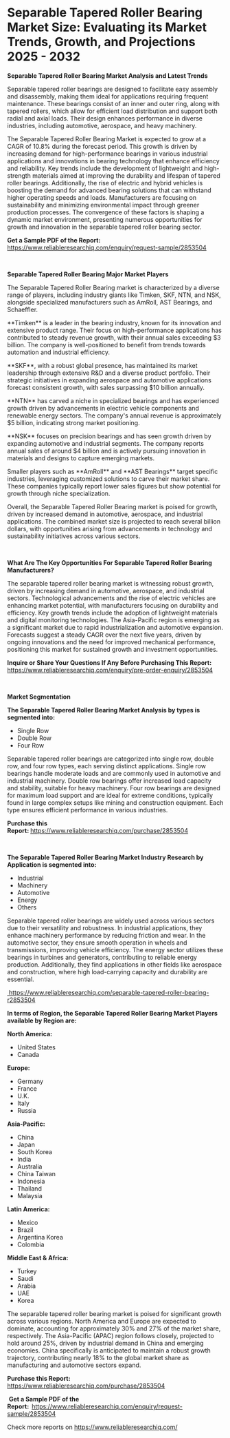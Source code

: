 <p><h1>Separable Tapered Roller Bearing Market Size: Evaluating its Market Trends, Growth, and Projections 2025 - 2032</h1></p><p><strong>Separable Tapered Roller Bearing Market Analysis and Latest Trends</strong></p>
<p><p>Separable tapered roller bearings are designed to facilitate easy assembly and disassembly, making them ideal for applications requiring frequent maintenance. These bearings consist of an inner and outer ring, along with tapered rollers, which allow for efficient load distribution and support both radial and axial loads. Their design enhances performance in diverse industries, including automotive, aerospace, and heavy machinery.</p><p>The Separable Tapered Roller Bearing Market is expected to grow at a CAGR of 10.8% during the forecast period. This growth is driven by increasing demand for high-performance bearings in various industrial applications and innovations in bearing technology that enhance efficiency and reliability. Key trends include the development of lightweight and high-strength materials aimed at improving the durability and lifespan of tapered roller bearings. Additionally, the rise of electric and hybrid vehicles is boosting the demand for advanced bearing solutions that can withstand higher operating speeds and loads. Manufacturers are focusing on sustainability and minimizing environmental impact through greener production processes. The convergence of these factors is shaping a dynamic market environment, presenting numerous opportunities for growth and innovation in the separable tapered roller bearing sector.</p></p>
<p><strong>Get a Sample PDF of the Report:&nbsp;</strong> <a href="https://www.reliableresearchiq.com/enquiry/request-sample/2853504?utm_campaign=3103&utm_medium=2&utm_source=Github&utm_content=ia&utm_term=12032025&utm_id=separable-tapered-roller-bearing">https://www.reliableresearchiq.com/enquiry/request-sample/2853504</a></p>
<p>&nbsp;</p>
<p><strong>Separable Tapered Roller Bearing Major Market Players</strong></p>
<p><p>The Separable Tapered Roller Bearing market is characterized by a diverse range of players, including industry giants like Timken, SKF, NTN, and NSK, alongside specialized manufacturers such as AmRoll, AST Bearings, and Schaeffler. </p><p>**Timken** is a leader in the bearing industry, known for its innovation and extensive product range. Their focus on high-performance applications has contributed to steady revenue growth, with their annual sales exceeding $3 billion. The company is well-positioned to benefit from trends towards automation and industrial efficiency.</p><p>**SKF**, with a robust global presence, has maintained its market leadership through extensive R&D and a diverse product portfolio. Their strategic initiatives in expanding aerospace and automotive applications forecast consistent growth, with sales surpassing $10 billion annually.</p><p>**NTN** has carved a niche in specialized bearings and has experienced growth driven by advancements in electric vehicle components and renewable energy sectors. The company's annual revenue is approximately $5 billion, indicating strong market positioning.</p><p>**NSK** focuses on precision bearings and has seen growth driven by expanding automotive and industrial segments. The company reports annual sales of around $4 billion and is actively pursuing innovation in materials and designs to capture emerging markets.</p><p>Smaller players such as **AmRoll** and **AST Bearings** target specific industries, leveraging customized solutions to carve their market share. These companies typically report lower sales figures but show potential for growth through niche specialization.</p><p>Overall, the Separable Tapered Roller Bearing market is poised for growth, driven by increased demand in automotive, aerospace, and industrial applications. The combined market size is projected to reach several billion dollars, with opportunities arising from advancements in technology and sustainability initiatives across various sectors.</p></p>
<p>&nbsp;</p>
<p><strong>What Are The Key Opportunities For Separable Tapered Roller Bearing Manufacturers?</strong></p>
<p><p>The separable tapered roller bearing market is witnessing robust growth, driven by increasing demand in automotive, aerospace, and industrial sectors. Technological advancements and the rise of electric vehicles are enhancing market potential, with manufacturers focusing on durability and efficiency. Key growth trends include the adoption of lightweight materials and digital monitoring technologies. The Asia-Pacific region is emerging as a significant market due to rapid industrialization and automotive expansion. Forecasts suggest a steady CAGR over the next five years, driven by ongoing innovations and the need for improved mechanical performance, positioning this market for sustained growth and investment opportunities.</p></p>
<p><strong>Inquire or Share Your Questions If Any Before Purchasing This Report:</strong> <a href="https://www.reliableresearchiq.com/enquiry/pre-order-enquiry/2853504?utm_campaign=3103&utm_medium=2&utm_source=Github&utm_content=ia&utm_term=12032025&utm_id=separable-tapered-roller-bearing">https://www.reliableresearchiq.com/enquiry/pre-order-enquiry/2853504</a></p>
<p>&nbsp;</p>
<p><strong>Market Segmentation</strong></p>
<p><strong>The Separable Tapered Roller Bearing Market Analysis by types is segmented into:</strong></p>
<p><ul><li>Single Row</li><li>Double Row</li><li>Four Row</li></ul></p>
<p><p>Separable tapered roller bearings are categorized into single row, double row, and four row types, each serving distinct applications. Single row bearings handle moderate loads and are commonly used in automotive and industrial machinery. Double row bearings offer increased load capacity and stability, suitable for heavy machinery. Four row bearings are designed for maximum load support and are ideal for extreme conditions, typically found in large complex setups like mining and construction equipment. Each type ensures efficient performance in various industries.</p></p>
<p><strong>Purchase this Report:&nbsp;</strong><a href="https://www.reliableresearchiq.com/purchase/2853504?utm_campaign=3103&utm_medium=2&utm_source=Github&utm_content=ia&utm_term=12032025&utm_id=separable-tapered-roller-bearing">https://www.reliableresearchiq.com/purchase/2853504</a></p>
<p>&nbsp;</p>
<p><strong>The Separable Tapered Roller Bearing Market Industry Research by Application is segmented into:</strong></p>
<p><ul><li>Industrial</li><li>Machinery</li><li>Automotive</li><li>Energy</li><li>Others</li></ul></p>
<p><p>Separable tapered roller bearings are widely used across various sectors due to their versatility and robustness. In industrial applications, they enhance machinery performance by reducing friction and wear. In the automotive sector, they ensure smooth operation in wheels and transmissions, improving vehicle efficiency. The energy sector utilizes these bearings in turbines and generators, contributing to reliable energy production. Additionally, they find applications in other fields like aerospace and construction, where high load-carrying capacity and durability are essential.</p></p>
<p><a href="https://www.reliableresearchiq.com/separable-tapered-roller-bearing-r2853504?utm_campaign=3103&utm_medium=2&utm_source=Github&utm_content=ia&utm_term=12032025&utm_id=separable-tapered-roller-bearing">&nbsp;https://www.reliableresearchiq.com/separable-tapered-roller-bearing-r2853504</a></p>
<p><strong>In terms of Region, the Separable Tapered Roller Bearing Market Players available by Region are:</strong></p>
<p>
    <p> <strong> North America: </strong>
        <ul>
            <li>United States</li>
            <li>Canada</li>
        </ul>
        </p> 
    <p> <strong> Europe: </strong>
        <ul>
            <li>Germany</li>
            <li>France</li>
            <li>U.K.</li>
            <li>Italy</li>
            <li>Russia</li>
        </ul>
        </p> 
    <p> <strong> Asia-Pacific: </strong>
        <ul>
            <li>China</li>
            <li>Japan</li>
            <li>South Korea</li>
            <li>India</li>
            <li>Australia</li>
            <li>China Taiwan</li>
            <li>Indonesia</li>
            <li>Thailand</li>
            <li>Malaysia</li>
        </ul>
        </p> 
    <p> <strong> Latin America: </strong>
        <ul>
            <li>Mexico</li>
            <li>Brazil</li>
            <li>Argentina Korea</li>
            <li>Colombia</li>
        </ul>
        </p> 
    <p> <strong> Middle East & Africa: </strong>
        <ul>
            <li>Turkey</li>
            <li>Saudi</li>
            <li>Arabia</li>
            <li>UAE</li>
            <li>Korea</li>
        </ul>
    </p>
    </p>
<p><p>The separable tapered roller bearing market is poised for significant growth across various regions. North America and Europe are expected to dominate, accounting for approximately 30% and 27% of the market share, respectively. The Asia-Pacific (APAC) region follows closely, projected to hold around 25%, driven by industrial demand in China and emerging economies. China specifically is anticipated to maintain a robust growth trajectory, contributing nearly 18% to the global market share as manufacturing and automotive sectors expand.</p></p>
<p><strong>Purchase this Report: </strong><a href="https://www.reliableresearchiq.com/purchase/2853504?utm_campaign=3103&utm_medium=2&utm_source=Github&utm_content=ia&utm_term=12032025&utm_id=separable-tapered-roller-bearing">https://www.reliableresearchiq.com/purchase/2853504</a></p>
<p>&nbsp;<strong>Get a Sample PDF of the Report:&nbsp;&nbsp;</strong><a href="https://www.reliableresearchiq.com/enquiry/request-sample/2853504?utm_campaign=3103&utm_medium=2&utm_source=Github&utm_content=ia&utm_term=12032025&utm_id=separable-tapered-roller-bearing">https://www.reliableresearchiq.com/enquiry/request-sample/2853504</a></p>
<p><strong></strong></p>
<p>Check more reports on <a href="https://www.reliableresearchiq.com/?utm_campaign=3103&utm_medium=2&utm_source=Github&utm_content=ia&utm_term=12032025&utm_id=separable-tapered-roller-bearing">https://www.reliableresearchiq.com/</a></p>